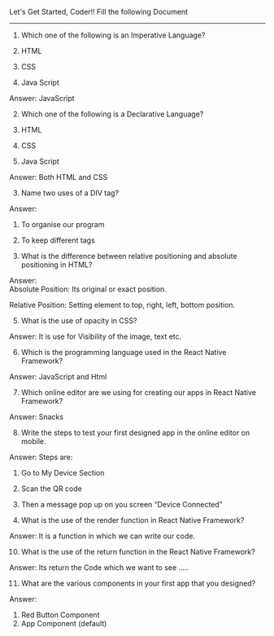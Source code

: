Let's Get Started, Coder!!
Fill the following Document
__________________________________________________________________________

1. Which one of the following is an Imperative Language?

1.	HTML
2.	CSS
3.	Java Script

Answer: JavaScript	


2. Which one of the following is a Declarative Language?

1.	HTML
2.	CSS
3.	Java Script

Answer: Both HTML and CSS


3. Name two uses of a DIV tag?

Answer: 
1.	To organise our program
2.	To keep different tags



4. What is the difference between relative positioning and absolute positioning in HTML?

Answer:  
Absolute Position: Its original or exact position.

Relative Position: Setting element to top, right, left, bottom position.


5. What is the use of opacity in CSS?

Answer:  It is use for Visibility of the image, text etc.



6. Which is the programming language used in the React Native Framework?

Answer:  JavaScript and Html



7. Which online editor are we using for creating our apps in React Native Framework?

Answer:  Snacks


8. Write the steps to test your first designed app in the online editor on mobile.

Answer: Steps are:
1.	Go to My Device Section
2.	Scan the QR code 
3.	Then a message pop up on you screen “Device Connected”



9. What is the use of the render function in React Native Framework?

Answer: 
It is a function in which we can write our code.


10. What is the use of the return function in the React Native Framework?

Answer: 
Its return the Code which we want to see …..


11. What are the various components in your first app that you designed?

Answer:  
1.	Red Button Component 
2.	App Component (default)



